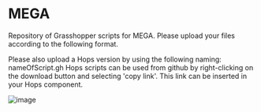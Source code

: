# MEGA
Repository of Grasshopper scripts for MEGA. Please upload your files according to the following format.

Please also upload a Hops version by using the following naming: nameOfScript.gh
Hops scripts can be used from github by right-clicking on the download button and selecting 'copy link'.
This link can be inserted in your Hops component.

![image](https://user-images.githubusercontent.com/78602469/165973196-dd1e3759-9b6e-4ef0-8238-0b692b3b0ed2.png)
